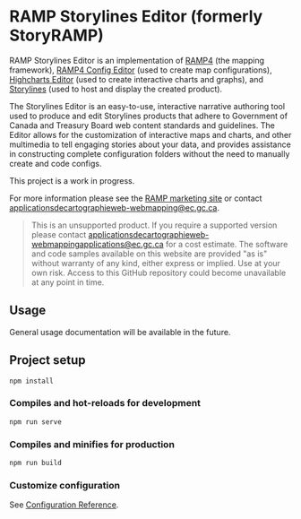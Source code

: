 # RAMP Storylines Editor (formerly StoryRAMP)

RAMP Storylines Editor is an implementation of [RAMP4](https://github.com/ramp4-pcar4/ramp4-pcar4) (the mapping framework), [RAMP4 Config Editor](https://github.com/ramp4-pcar4/config-editor) (used to create map configurations), [Highcharts Editor](https://www.highcharts.com/blog/products/highcharts-editor/) (used to create interactive charts and graphs), and [Storylines](https://github.com/ramp4-pcar4/story-ramp) (used to host and display the created product).

The Storylines Editor is an easy-to-use, interactive narrative authoring tool used to produce and edit Storylines products that adhere to Government of Canada and Treasury Board web content standards and guidelines. The Editor allows for the customization of interactive maps and charts, and other multimedia to tell engaging stories about your data, and provides assistance in constructing complete configuration folders without the need to manually create and code configs.

This project is a work in progress.

For more information please see the [RAMP marketing site](https://ramp4-pcar4.github.io/ramp-pcar/#/?lang=en) or contact [applicationsdecartographieweb-webmapping@ec.gc.ca](mailto:applicationsdecartographieweb-webmappingapplications@ec.gc.ca).

> This is an unsupported product. If you require a supported version please contact applicationsdecartographieweb-webmappingapplications@ec.gc.ca for a cost estimate. The software and code samples available on this website are provided "as is" without warranty of any kind, either express or implied. Use at your own risk. Access to this GitHub repository could become unavailable at any point in time.

## Usage

General usage documentation will be available in the future.

## Project setup

```
npm install
```

### Compiles and hot-reloads for development

```
npm run serve
```

### Compiles and minifies for production

```
npm run build
```

### Customize configuration

See [Configuration Reference](https://cli.vuejs.org/config/).
